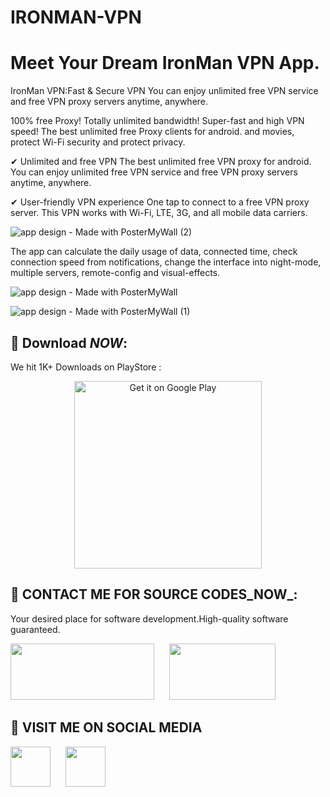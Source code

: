 # IRONMAN-VPN
# Meet Your Dream IronMan VPN App.
IronMan VPN:Fast & Secure VPN You can enjoy unlimited free VPN service and free VPN proxy servers anytime, anywhere.

100% free Proxy! Totally unlimited bandwidth! Super-fast and high VPN speed! The best unlimited free Proxy clients for android.
and movies, protect Wi-Fi security and protect privacy.

✔ Unlimited and free VPN
The best unlimited free VPN proxy for android. You can enjoy unlimited free VPN service and free VPN proxy servers anytime, anywhere.

✔ User-friendly VPN experience
One tap to connect to a free VPN proxy server. This VPN works with Wi-Fi, LTE, 3G, and all mobile data carriers.

![app design - Made with PosterMyWall (2)](https://user-images.githubusercontent.com/112378013/187365174-3edad7e3-01d2-4c2b-a03c-48ab987dc97f.jpg)

The app can calculate the daily usage of data, connected time, check connection speed from notifications, change the interface into night-mode, multiple servers, remote-config and visual-effects.

![app design - Made with PosterMyWall](https://user-images.githubusercontent.com/112378013/187368344-58faa7d4-87c6-4d88-a49e-445f95cb64ec.jpg)

![app design - Made with PosterMyWall (1)](https://user-images.githubusercontent.com/112378013/187369003-16219a49-6e4d-485f-adb1-9029c8c7865e.jpg)

## :tada: Download _NOW_:

We hit 1K+ Downloads on PlayStore :

<p align="center">
 <a href='https://play.google.com/store/apps/details?id=com.sultan.apps.Vpn.IronMan'><img alt='Get it on Google Play' src='https://play.google.com/intl/en_us/badges/static/images/badges/en_badge_web_generic.png'/ width="300px" heigh="100px" ></a>

## :tada: CONTACT ME FOR SOURCE CODES_NOW_:

Your desired place for software development.High-quality software guaranteed.

<a href="https://wa.link/9qbuj3"><img src="https://www.invoco.net/wp-content/uploads/2021/09/Whatsapp-Business-01-768x269.png" width="230" height="90" /></a>&nbsp;&nbsp;&nbsp;&nbsp;&nbsp; <a href="https://wa.link/fhwlj4"><img src="https://logos-world.net/wp-content/uploads/2020/05/WhatsApp-Symbol.png" width="170" height="90" /></a>&nbsp;&nbsp;&nbsp;&nbsp;&nbsp;


## :tada: VISIT ME ON SOCIAL MEDIA

<a href="https://web.facebook.com/people/%F0%9D%99%86%F0%9D%99%96%F0%9D%99%A5%F0%9D%99%A9%F0%9D%99%96%F0%9D%99%96%F0%9D%99%A3-%F0%9D%99%8F%F0%9D%99%9A%F0%9D%99%98%F0%9D%99%9D%F0%9D%99%A3%F0%9D%99%A4%F0%9D%99%A1%F0%9D%99%A4%F0%9D%99%9C%F0%9D%99%9E%F0%9D%99%9A%F0%9D%99%A8/100085431930554/"><img src="https://cdn.icon-icons.com/icons2/3041/PNG/512/facebook_logo_icon_189224.png" width="64" height="64" /></a>&nbsp;&nbsp;&nbsp;&nbsp;&nbsp; <a href="https://www.instagram.com/kaptaan_technologies.pk"><img src="https://upload.wikimedia.org/wikipedia/commons/thumb/e/e7/Instagram_logo_2016.svg/2048px-Instagram_logo_2016.svg.png" width="64" height="64" /></a>&nbsp;&nbsp;&nbsp;&nbsp;&nbsp;

